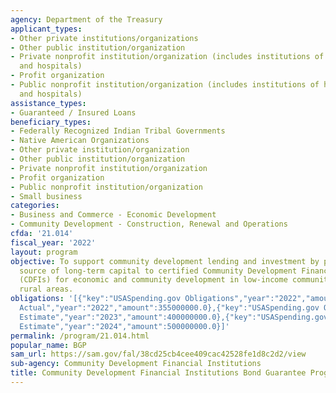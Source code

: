 ```yaml
---
agency: Department of the Treasury
applicant_types:
- Other private institutions/organizations
- Other public institution/organization
- Private nonprofit institution/organization (includes institutions of higher education
  and hospitals)
- Profit organization
- Public nonprofit institution/organization (includes institutions of higher education
  and hospitals)
assistance_types:
- Guaranteed / Insured Loans
beneficiary_types:
- Federally Recognized Indian Tribal Governments
- Native American Organizations
- Other private institution/organization
- Other public institution/organization
- Private nonprofit institution/organization
- Profit organization
- Public nonprofit institution/organization
- Small business
categories:
- Business and Commerce - Economic Development
- Community Development - Construction, Renewal and Operations
cfda: '21.014'
fiscal_year: '2022'
layout: program
objective: To support community development lending and investment by providing a
  source of long-term capital to certified Community Development Financial Institutions
  (CDFIs) for economic and community development in low-income communities and underserved
  rural areas.
obligations: '[{"key":"USASpending.gov Obligations","year":"2022","amount":0.0},{"key":"SAM.gov
  Actual","year":"2022","amount":355000000.0},{"key":"USASpending.gov Obligations","year":"2023","amount":0.0},{"key":"SAM.gov
  Estimate","year":"2023","amount":400000000.0},{"key":"USASpending.gov Obligations","year":"2024","amount":0.0},{"key":"SAM.gov
  Estimate","year":"2024","amount":500000000.0}]'
permalink: /program/21.014.html
popular_name: BGP
sam_url: https://sam.gov/fal/38cd25cb4cee409cac42528fe1d8c2d2/view
sub-agency: Community Development Financial Institutions
title: Community Development Financial Institutions Bond Guarantee Program
---
```

